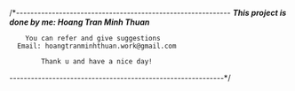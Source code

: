/*------------------------------------------------------------
  ***This project is done by me: Hoang Tran Minh Thuan***

        You can refer and give suggestions
      Email: hoangtranminhthuan.work@gmail.com

            Thank u and have a nice day!
------------------------------------------------------------*/

